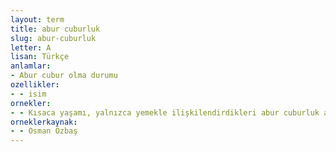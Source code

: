 ```yaml
---
layout: term
title: abur cuburluk
slug: abur-cuburluk
letter: A
lisan: Türkçe
anlamlar:
- Abur cubur olma durumu
ozellikler:
- - isim
ornekler:
- - Kısaca yaşamı, yalnızca yemekle ilişkilendirdikleri abur cuburluk anlayışının açığa çıkan refleksidir bu davranışlar.
orneklerkaynak:
- - Osman Özbaş
---
```

